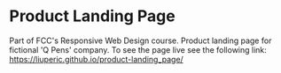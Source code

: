 # Product Landing Page

Part of FCC's Responsive Web Design course. Product landing page for fictional 'Q Pens' company.
To see the page live see the following link:
https://liuperic.github.io/product-landing_page/
